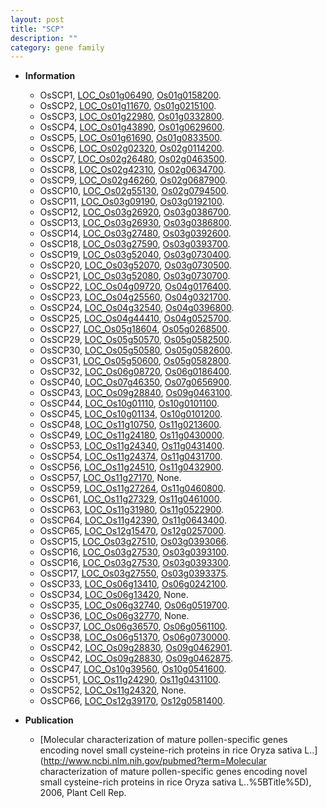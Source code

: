 ```yaml
---
layout: post
title: "SCP"
description: ""
category: gene family
---
```


* **Information**  
    + OsSCP1, [LOC_Os01g06490](http://rice.uga.edu/cgi-bin/ORF_infopage.cgi?orf=LOC_Os01g06490), [Os01g0158200](https://rapdb.dna.affrc.go.jp/locus/?name=Os01g0158200).
    + OsSCP2, [LOC_Os01g11670](http://rice.uga.edu/cgi-bin/ORF_infopage.cgi?orf=LOC_Os01g11670), [Os01g0215100](https://rapdb.dna.affrc.go.jp/locus/?name=Os01g0215100).
    + OsSCP3, [LOC_Os01g22980](http://rice.uga.edu/cgi-bin/ORF_infopage.cgi?orf=LOC_Os01g22980), [Os01g0332800](https://rapdb.dna.affrc.go.jp/locus/?name=Os01g0332800).
    + OsSCP4, [LOC_Os01g43890](http://rice.uga.edu/cgi-bin/ORF_infopage.cgi?orf=LOC_Os01g43890), [Os01g0629600](https://rapdb.dna.affrc.go.jp/locus/?name=Os01g0629600).
    + OsSCP5, [LOC_Os01g61690](http://rice.uga.edu/cgi-bin/ORF_infopage.cgi?orf=LOC_Os01g61690), [Os01g0833500](https://rapdb.dna.affrc.go.jp/locus/?name=Os01g0833500).
    + OsSCP6, [LOC_Os02g02320](http://rice.uga.edu/cgi-bin/ORF_infopage.cgi?orf=LOC_Os02g02320), [Os02g0114200](https://rapdb.dna.affrc.go.jp/locus/?name=Os02g0114200).
    + OsSCP7, [LOC_Os02g26480](http://rice.uga.edu/cgi-bin/ORF_infopage.cgi?orf=LOC_Os02g26480), [Os02g0463500](https://rapdb.dna.affrc.go.jp/locus/?name=Os02g0463500).
    + OsSCP8, [LOC_Os02g42310](http://rice.uga.edu/cgi-bin/ORF_infopage.cgi?orf=LOC_Os02g42310), [Os02g0634700](https://rapdb.dna.affrc.go.jp/locus/?name=Os02g0634700).
    + OsSCP9, [LOC_Os02g46260](http://rice.uga.edu/cgi-bin/ORF_infopage.cgi?orf=LOC_Os02g46260), [Os02g0687900](https://rapdb.dna.affrc.go.jp/locus/?name=Os02g0687900).
    + OsSCP10, [LOC_Os02g55130](http://rice.uga.edu/cgi-bin/ORF_infopage.cgi?orf=LOC_Os02g55130), [Os02g0794500](https://rapdb.dna.affrc.go.jp/locus/?name=Os02g0794500).
    + OsSCP11, [LOC_Os03g09190](http://rice.uga.edu/cgi-bin/ORF_infopage.cgi?orf=LOC_Os03g09190), [Os03g0192100](https://rapdb.dna.affrc.go.jp/locus/?name=Os03g0192100).
    + OsSCP12, [LOC_Os03g26920](http://rice.uga.edu/cgi-bin/ORF_infopage.cgi?orf=LOC_Os03g26920), [Os03g0386700](https://rapdb.dna.affrc.go.jp/locus/?name=Os03g0386700).
    + OsSCP13, [LOC_Os03g26930](http://rice.uga.edu/cgi-bin/ORF_infopage.cgi?orf=LOC_Os03g26930), [Os03g0386800](https://rapdb.dna.affrc.go.jp/locus/?name=Os03g0386800).
    + OsSCP14, [LOC_Os03g27480](http://rice.uga.edu/cgi-bin/ORF_infopage.cgi?orf=LOC_Os03g27480), [Os03g0392600](https://rapdb.dna.affrc.go.jp/locus/?name=Os03g0392600).
    + OsSCP18, [LOC_Os03g27590](http://rice.uga.edu/cgi-bin/ORF_infopage.cgi?orf=LOC_Os03g27590), [Os03g0393700](https://rapdb.dna.affrc.go.jp/locus/?name=Os03g0393700).
    + OsSCP19, [LOC_Os03g52040](http://rice.uga.edu/cgi-bin/ORF_infopage.cgi?orf=LOC_Os03g52040), [Os03g0730400](https://rapdb.dna.affrc.go.jp/locus/?name=Os03g0730400).
    + OsSCP20, [LOC_Os03g52070](http://rice.uga.edu/cgi-bin/ORF_infopage.cgi?orf=LOC_Os03g52070), [Os03g0730500](https://rapdb.dna.affrc.go.jp/locus/?name=Os03g0730500).
    + OsSCP21, [LOC_Os03g52080](http://rice.uga.edu/cgi-bin/ORF_infopage.cgi?orf=LOC_Os03g52080), [Os03g0730700](https://rapdb.dna.affrc.go.jp/locus/?name=Os03g0730700).
    + OsSCP22, [LOC_Os04g09720](http://rice.uga.edu/cgi-bin/ORF_infopage.cgi?orf=LOC_Os04g09720), [Os04g0176400](https://rapdb.dna.affrc.go.jp/locus/?name=Os04g0176400).
    + OsSCP23, [LOC_Os04g25560](http://rice.uga.edu/cgi-bin/ORF_infopage.cgi?orf=LOC_Os04g25560), [Os04g0321700](https://rapdb.dna.affrc.go.jp/locus/?name=Os04g0321700).
    + OsSCP24, [LOC_Os04g32540](http://rice.uga.edu/cgi-bin/ORF_infopage.cgi?orf=LOC_Os04g32540), [Os04g0396800](https://rapdb.dna.affrc.go.jp/locus/?name=Os04g0396800).
    + OsSCP25, [LOC_Os04g44410](http://rice.uga.edu/cgi-bin/ORF_infopage.cgi?orf=LOC_Os04g44410), [Os04g0525700](https://rapdb.dna.affrc.go.jp/locus/?name=Os04g0525700).
    + OsSCP27, [LOC_Os05g18604](http://rice.uga.edu/cgi-bin/ORF_infopage.cgi?orf=LOC_Os05g18604), [Os05g0268500](https://rapdb.dna.affrc.go.jp/locus/?name=Os05g0268500).
    + OsSCP29, [LOC_Os05g50570](http://rice.uga.edu/cgi-bin/ORF_infopage.cgi?orf=LOC_Os05g50570), [Os05g0582500](https://rapdb.dna.affrc.go.jp/locus/?name=Os05g0582500).
    + OsSCP30, [LOC_Os05g50580](http://rice.uga.edu/cgi-bin/ORF_infopage.cgi?orf=LOC_Os05g50580), [Os05g0582600](https://rapdb.dna.affrc.go.jp/locus/?name=Os05g0582600).
    + OsSCP31, [LOC_Os05g50600](http://rice.uga.edu/cgi-bin/ORF_infopage.cgi?orf=LOC_Os05g50600), [Os05g0582800](https://rapdb.dna.affrc.go.jp/locus/?name=Os05g0582800).
    + OsSCP32, [LOC_Os06g08720](http://rice.uga.edu/cgi-bin/ORF_infopage.cgi?orf=LOC_Os06g08720), [Os06g0186400](https://rapdb.dna.affrc.go.jp/locus/?name=Os06g0186400).
    + OsSCP40, [LOC_Os07g46350](http://rice.uga.edu/cgi-bin/ORF_infopage.cgi?orf=LOC_Os07g46350), [Os07g0656900](https://rapdb.dna.affrc.go.jp/locus/?name=Os07g0656900).
    + OsSCP43, [LOC_Os09g28840](http://rice.uga.edu/cgi-bin/ORF_infopage.cgi?orf=LOC_Os09g28840), [Os09g0463100](https://rapdb.dna.affrc.go.jp/locus/?name=Os09g0463100).
    + OsSCP44, [LOC_Os10g01110](http://rice.uga.edu/cgi-bin/ORF_infopage.cgi?orf=LOC_Os10g01110), [Os10g0101100](https://rapdb.dna.affrc.go.jp/locus/?name=Os10g0101100).
    + OsSCP45, [LOC_Os10g01134](http://rice.uga.edu/cgi-bin/ORF_infopage.cgi?orf=LOC_Os10g01134), [Os10g0101200](https://rapdb.dna.affrc.go.jp/locus/?name=Os10g0101200).
    + OsSCP48, [LOC_Os11g10750](http://rice.uga.edu/cgi-bin/ORF_infopage.cgi?orf=LOC_Os11g10750), [Os11g0213600](https://rapdb.dna.affrc.go.jp/locus/?name=Os11g0213600).
    + OsSCP49, [LOC_Os11g24180](http://rice.uga.edu/cgi-bin/ORF_infopage.cgi?orf=LOC_Os11g24180), [Os11g0430000](https://rapdb.dna.affrc.go.jp/locus/?name=Os11g0430000).
    + OsSCP53, [LOC_Os11g24340](http://rice.uga.edu/cgi-bin/ORF_infopage.cgi?orf=LOC_Os11g24340), [Os11g0431400](https://rapdb.dna.affrc.go.jp/locus/?name=Os11g0431400).
    + OsSCP54, [LOC_Os11g24374](http://rice.uga.edu/cgi-bin/ORF_infopage.cgi?orf=LOC_Os11g24374), [Os11g0431700](https://rapdb.dna.affrc.go.jp/locus/?name=Os11g0431700).
    + OsSCP56, [LOC_Os11g24510](http://rice.uga.edu/cgi-bin/ORF_infopage.cgi?orf=LOC_Os11g24510), [Os11g0432900](https://rapdb.dna.affrc.go.jp/locus/?name=Os11g0432900).
    + OsSCP57, [LOC_Os11g27170](http://rice.uga.edu/cgi-bin/ORF_infopage.cgi?orf=LOC_Os11g27170), None.
    + OsSCP59, [LOC_Os11g27264](http://rice.uga.edu/cgi-bin/ORF_infopage.cgi?orf=LOC_Os11g27264), [Os11g0460800](https://rapdb.dna.affrc.go.jp/locus/?name=Os11g0460800).
    + OsSCP61, [LOC_Os11g27329](http://rice.uga.edu/cgi-bin/ORF_infopage.cgi?orf=LOC_Os11g27329), [Os11g0461000](https://rapdb.dna.affrc.go.jp/locus/?name=Os11g0461000).
    + OsSCP63, [LOC_Os11g31980](http://rice.uga.edu/cgi-bin/ORF_infopage.cgi?orf=LOC_Os11g31980), [Os11g0522900](https://rapdb.dna.affrc.go.jp/locus/?name=Os11g0522900).
    + OsSCP64, [LOC_Os11g42390](http://rice.uga.edu/cgi-bin/ORF_infopage.cgi?orf=LOC_Os11g42390), [Os11g0643400](https://rapdb.dna.affrc.go.jp/locus/?name=Os11g0643400).
    + OsSCP65, [LOC_Os12g15470](http://rice.uga.edu/cgi-bin/ORF_infopage.cgi?orf=LOC_Os12g15470), [Os12g0257000](https://rapdb.dna.affrc.go.jp/locus/?name=Os12g0257000).
    + OsSCP15, [LOC_Os03g27510](http://rice.uga.edu/cgi-bin/ORF_infopage.cgi?orf=LOC_Os03g27510), [Os03g0393066](https://rapdb.dna.affrc.go.jp/locus/?name=Os03g0393066).
    + OsSCP16, [LOC_Os03g27530](http://rice.uga.edu/cgi-bin/ORF_infopage.cgi?orf=LOC_Os03g27530), [Os03g0393100](https://rapdb.dna.affrc.go.jp/locus/?name=Os03g0393100).
    + OsSCP16, [LOC_Os03g27530](http://rice.uga.edu/cgi-bin/ORF_infopage.cgi?orf=LOC_Os03g27530), [Os03g0393300](https://rapdb.dna.affrc.go.jp/locus/?name=Os03g0393300).
    + OsSCP17, [LOC_Os03g27550](http://rice.uga.edu/cgi-bin/ORF_infopage.cgi?orf=LOC_Os03g27550), [Os03g0393375](https://rapdb.dna.affrc.go.jp/locus/?name=Os03g0393375).
    + OsSCP33, [LOC_Os06g13410](http://rice.uga.edu/cgi-bin/ORF_infopage.cgi?orf=LOC_Os06g13410), [Os06g0242100](https://rapdb.dna.affrc.go.jp/locus/?name=Os06g0242100).
    + OsSCP34, [LOC_Os06g13420](http://rice.uga.edu/cgi-bin/ORF_infopage.cgi?orf=LOC_Os06g13420), None.
    + OsSCP35, [LOC_Os06g32740](http://rice.uga.edu/cgi-bin/ORF_infopage.cgi?orf=LOC_Os06g32740), [Os06g0519700](https://rapdb.dna.affrc.go.jp/locus/?name=Os06g0519700).
    + OsSCP36, [LOC_Os06g32770](http://rice.uga.edu/cgi-bin/ORF_infopage.cgi?orf=LOC_Os06g32770), None.
    + OsSCP37, [LOC_Os06g36570](http://rice.uga.edu/cgi-bin/ORF_infopage.cgi?orf=LOC_Os06g36570), [Os06g0561100](https://rapdb.dna.affrc.go.jp/locus/?name=Os06g0561100).
    + OsSCP38, [LOC_Os06g51370](http://rice.uga.edu/cgi-bin/ORF_infopage.cgi?orf=LOC_Os06g51370), [Os06g0730000](https://rapdb.dna.affrc.go.jp/locus/?name=Os06g0730000).
    + OsSCP42, [LOC_Os09g28830](http://rice.uga.edu/cgi-bin/ORF_infopage.cgi?orf=LOC_Os09g28830), [Os09g0462901](https://rapdb.dna.affrc.go.jp/locus/?name=Os09g0462901).
    + OsSCP42, [LOC_Os09g28830](http://rice.uga.edu/cgi-bin/ORF_infopage.cgi?orf=LOC_Os09g28830), [Os09g0462875](https://rapdb.dna.affrc.go.jp/locus/?name=Os09g0462875).
    + OsSCP47, [LOC_Os10g39560](http://rice.uga.edu/cgi-bin/ORF_infopage.cgi?orf=LOC_Os10g39560), [Os10g0541600](https://rapdb.dna.affrc.go.jp/locus/?name=Os10g0541600).
    + OsSCP51, [LOC_Os11g24290](http://rice.uga.edu/cgi-bin/ORF_infopage.cgi?orf=LOC_Os11g24290), [Os11g0431100](https://rapdb.dna.affrc.go.jp/locus/?name=Os11g0431100).
    + OsSCP52, [LOC_Os11g24320](http://rice.uga.edu/cgi-bin/ORF_infopage.cgi?orf=LOC_Os11g24320), None.
    + OsSCP66, [LOC_Os12g39170](http://rice.uga.edu/cgi-bin/ORF_infopage.cgi?orf=LOC_Os12g39170), [Os12g0581400](https://rapdb.dna.affrc.go.jp/locus/?name=Os12g0581400).

* **Publication**  
    + [Molecular characterization of mature pollen-specific genes encoding novel small cysteine-rich proteins in rice Oryza sativa L..](http://www.ncbi.nlm.nih.gov/pubmed?term=Molecular characterization of mature pollen-specific genes encoding novel small cysteine-rich proteins in rice Oryza sativa L..%5BTitle%5D), 2006, Plant Cell Rep.



